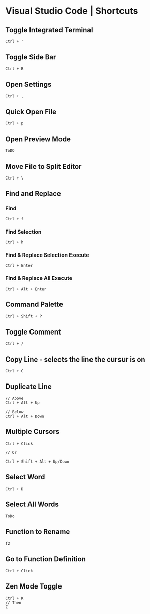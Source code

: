 # Visual Studio Code | Shortcuts

## Toggle Integrated Terminal

    Ctrl + '

## Toggle Side Bar

    Ctrl + B

## Open Settings

    Ctrl + ,

## Quick Open File

    Ctrl + p

## Open Preview Mode

    ToDO

## Move File to Split Editor

    Ctrl + \

## Find and Replace

### Find

    Ctrl + f

### Find Selection

    Ctrl + h

### Find & Replace Selection Execute

    Ctrl + Enter

### Find & Replace All Execute

    Ctrl + Alt + Enter

## Command Palette

    Ctrl + Shift + P

## Toggle Comment

    Ctrl + /

## Copy Line - selects the line the cursur is on

    Ctrl + C

## Duplicate Line

    // Above
    Ctrl + Alt + Up

    // Below
    Ctrl + Alt + Down

## Multiple Cursors

    Ctrl + Click

    // Or

    Ctrl + Shift + Alt + Up/Down

## Select Word

    Ctrl + D

## Select All Words

    ToDo

## Function to Rename

    f2

## Go to Function Definition

    Ctrl + Click

## Zen Mode Toggle

    Ctrl + K
    // Then
    Z
